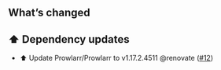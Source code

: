 ## What’s changed

## ⬆️ Dependency updates

- ⬆️ Update Prowlarr/Prowlarr to v1.17.2.4511 @renovate ([#12](https://github.com/hassio-addons/addon-prowlarr/pull/12))
